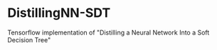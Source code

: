 # DistillingNN-SDT
Tensorflow implementation of "Distilling a Neural Network Into a Soft Decision Tree"
